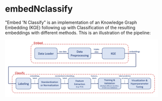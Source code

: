 # embedNclassify

"Embed 'N Classify" is an implementation of an Knowledge Graph Embedding (KGE) following up with Classification of the resulting embeddings with different methods. This is an illustration of the pipeline:

![Pipeline](embedNclassify_pipeline.jpg)
